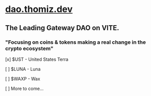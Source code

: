 # [dao.thomiz.dev](dao.thomiz.dev)
## The Leading Gateway DAO on VITE.
### "Focusing on coins & tokens making a real change in the crypto ecosystem"

[x] $UST - United States Terra

[ ] $LUNA - Luna

[ ] $WAXP - Wax

[ ] More to come...
